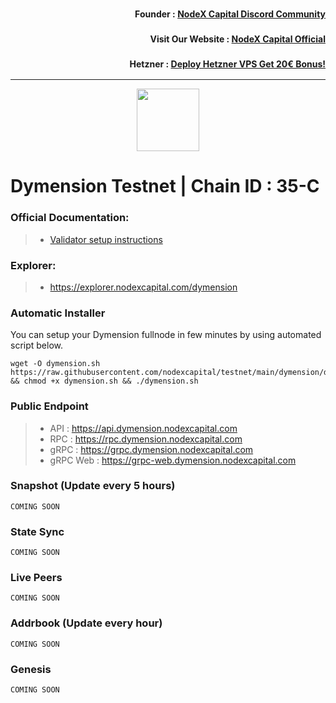 <h3><p style="font-size:14px" align="right">Founder :
<a href="https://discord.gg/nodexcapital" target="_blank">NodeX Capital Discord Community</a></p></h3>
<h3><p style="font-size:14px" align="right">Visit Our Website :
<a href="https://discord.gg/nodexcapital" target="_blank">NodeX Capital Official</a></p></h3>
<h3><p style="font-size:14px" align="right">Hetzner :
<a href="https://hetzner.cloud/?ref=bMTVi7dcwSgA" target="_blank">Deploy Hetzner VPS Get 20€ Bonus!</a></h3>
<hr>

<p align="center">
  <img height="100" height="auto" src="https://avatars.githubusercontent.com/u/108229184?s=200&v=4">
</p>

# Dymension Testnet | Chain ID : 35-C

### Official Documentation:
>- [Validator setup instructions](https://docs.dymension.xyz/validators/full-node/run-a-node)

### Explorer:
>-  https://explorer.nodexcapital.com/dymension

### Automatic Installer
You can setup your Dymension fullnode in few minutes by using automated script below.
```
wget -O dymension.sh https://raw.githubusercontent.com/nodexcapital/testnet/main/dymension/dymension.sh && chmod +x dymension.sh && ./dymension.sh
```
### Public Endpoint

>- API : https://api.dymension.nodexcapital.com
>- RPC : https://rpc.dymension.nodexcapital.com
>- gRPC : https://grpc.dymension.nodexcapital.com
>- gRPC Web : https://grpc-web.dymension.nodexcapital.com

### Snapshot (Update every 5 hours)
```
COMING SOON
```

### State Sync
```
COMING SOON
```

### Live Peers
```
COMING SOON
```
### Addrbook (Update every hour)
```
COMING SOON
```
### Genesis
```
COMING SOON
```